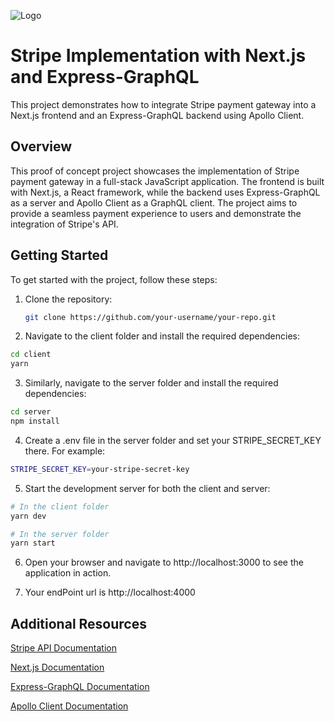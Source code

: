 ![Logo](https://cdn.freebiesupply.com/images/large/2x/stripe-logo-white-on-blue-gradient.png)

# Stripe Implementation with Next.js and Express-GraphQL

This project demonstrates how to integrate Stripe payment gateway into a Next.js frontend and an Express-GraphQL backend using Apollo Client.

## Overview

This proof of concept project showcases the implementation of Stripe payment gateway in a full-stack JavaScript application. The frontend is built with Next.js, a React framework, while the backend uses Express-GraphQL as a server and Apollo Client as a GraphQL client. The project aims to provide a seamless payment experience to users and demonstrate the integration of Stripe's API.

## Getting Started

To get started with the project, follow these steps:

1. Clone the repository:

   ```bash
   git clone https://github.com/your-username/your-repo.git

2. Navigate to the client folder and install the required dependencies:

```bash
cd client
yarn
```
3. Similarly, navigate to the server folder and install the required dependencies:

```bash
cd server
npm install
```
4. Create a .env file in the server folder and set your STRIPE_SECRET_KEY there. For example:

```bash
STRIPE_SECRET_KEY=your-stripe-secret-key
```
5. Start the development server for both the client and server:

```bash
# In the client folder
yarn dev

# In the server folder
yarn start

```

6. Open your browser and navigate to http://localhost:3000 to see the application in action.

7. Your endPoint url is http://localhost:4000

## Additional Resources

[Stripe API Documentation](https://stripe.com/docs/api)

[Next.js Documentation](https://nextjs.org/docs)

[Express-GraphQL Documentation](https://graphql.org/learn/)

[Apollo Client Documentation](https://www.apollographql.com/docs/react/)
